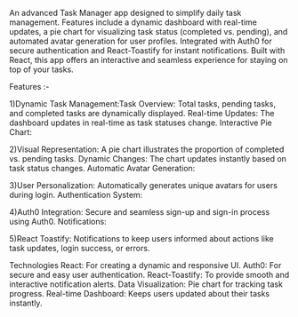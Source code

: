 An advanced Task Manager app designed to simplify daily task management. Features include a dynamic dashboard with real-time updates, a pie chart for visualizing task status (completed vs. pending), and automated avatar generation for user profiles. Integrated with Auth0 for secure authentication and React-Toastify for instant notifications. Built with React, this app offers an interactive and seamless experience for staying on top of your tasks.


Features :-

1)Dynamic Task Management:Task Overview: Total tasks, pending tasks, and completed tasks are dynamically displayed.
Real-time Updates: The dashboard updates in real-time as task statuses change.
Interactive Pie Chart:

2)Visual Representation: A pie chart illustrates the proportion of completed vs. pending tasks.
Dynamic Changes: The chart updates instantly based on task status changes.
Automatic Avatar Generation:

3)User Personalization: Automatically generates unique avatars for users during login.
Authentication System:

4)Auth0 Integration: Secure and seamless sign-up and sign-in process using Auth0.
Notifications:

5)React Toastify: Notifications to keep users informed about actions like task updates, login success, or errors.


Technologies
React: For creating a dynamic and responsive UI.
Auth0: For secure and easy user authentication.
React-Toastify: To provide smooth and interactive notification alerts.
Data Visualization: Pie chart for tracking task progress.
Real-time Dashboard: Keeps users updated about their tasks instantly.

